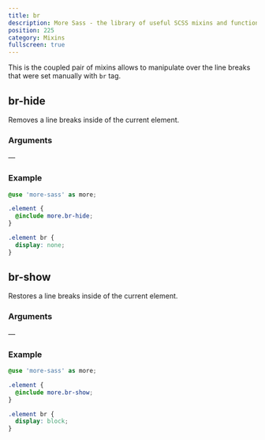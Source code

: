 ```yaml
---
title: br
description: More Sass - the library of useful SCSS mixins and functions.
position: 225
category: Mixins
fullscreen: true
---
```


This is the coupled pair of mixins allows to manipulate over the line breaks that were set manually with `br` tag.

## br-hide

Removes a line breaks inside of the current element.

### Arguments

—

### Example

<code-group>

  <code-block label="SCSS" active>

  ```scss
  @use 'more-sass' as more;

  .element {
    @include more.br-hide;
  }
  ```

  </code-block>

  <code-block label="Output">

  ```css
  .element br {
    display: none;
  }
  ```

  </code-block>

</code-group>

## br-show

Restores a line breaks inside of the current element.

### Arguments

—

### Example

<code-group>

  <code-block label="SCSS" active>

  ```scss
  @use 'more-sass' as more;

  .element {
    @include more.br-show;
  }
  ```

  </code-block>

  <code-block label="Output">

  ```css
  .element br {
    display: block;
  }
  ```

  </code-block>

</code-group>

